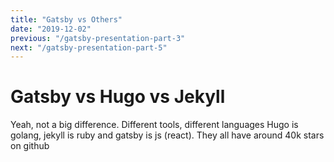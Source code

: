 ```yaml
---
title: "Gatsby vs Others"
date: "2019-12-02"
previous: "/gatsby-presentation-part-3"
next: "/gatsby-presentation-part-5"
---
```


# Gatsby vs Hugo vs Jekyll

Yeah, not a big difference. Different tools, different languages
Hugo is golang, jekyll is ruby and gatsby is js (react). They all have around 40k stars on github
